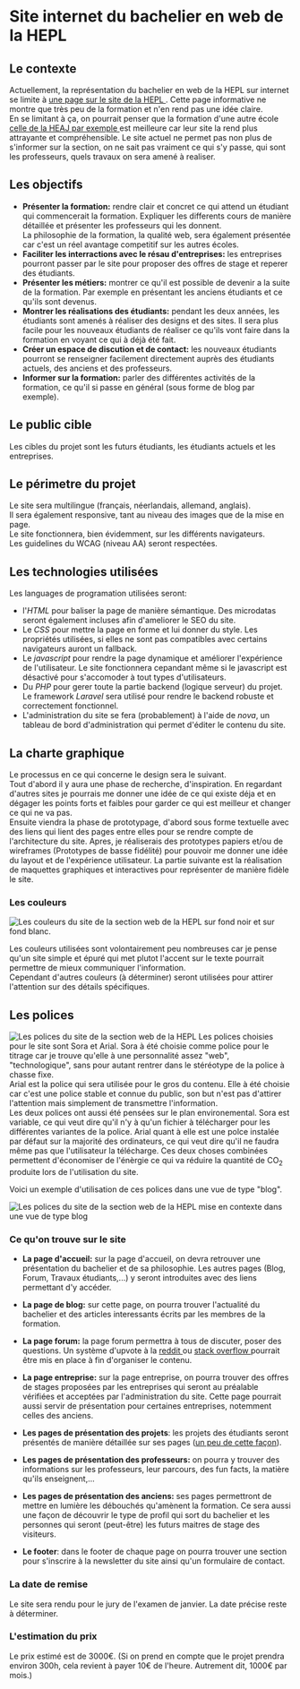 # Site internet du bachelier en web de la HEPL
## Le contexte
Actuellement, la représentation du bachelier en web de la HEPL sur internet se limite à [ une page sur le site de la HEPL ](https://www.hepl.be/fr/techniques-infographiques/web). Cette page informative ne montre que très peu de la formation et n'en rend pas une idée claire.  
En se limitant à ça, on pourrait penser que la formation d'une autre école [ celle de la HEAJ par exemple ](https://www.heaj.be/fr/formations/bacheliers/1ere-bac-techniques-infographiques/design-web-mobile/) est meilleure car leur site la rend plus attrayante et compréhensible.
Le site actuel ne permet pas non plus de s'informer sur la section, on ne sait pas vraiment ce qui s'y passe, qui sont les professeurs, quels travaux on sera amené à realiser.

## Les objectifs
- **Présenter la formation:** rendre clair et concret ce qui attend un étudiant qui commencerait la formation. Expliquer les differents cours de manière détaillée et présenter les professeurs qui les donnent.  
La philosophie de la formation, la qualité web, sera également présentée car c'est un réel avantage competitif sur les autres écoles.
- **Faciliter les interractions avec le résau d'entreprises:** les entreprises pourront passer par le site pour proposer des offres de stage et reperer des étudiants.
- **Présenter les métiers:** montrer ce qu'il est possible de devenir a la suite de la formation. Par exemple en présentant les anciens étudiants et ce qu'ils sont devenus.
- **Montrer les réalisations des étudiants:** pendant les deux années, les étudiants sont amenés à réaliser des designs et des sites. Il sera plus facile pour les nouveaux étudiants de réaliser ce qu'ils vont faire dans la formation en voyant ce qui à déjà été fait.
- **Créer un espace de discution et de contact:** les nouveaux étudiants pourront se renseigner facilement directement auprès des étudiants actuels, des anciens et des professeurs.
- **Informer sur la formation:** parler des différentes activités de la formation, ce qu'il si passe en général (sous forme de blog par exemple).

## Le public cible
Les cibles du projet sont les futurs étudiants, les étudiants actuels et les entreprises.

## Le périmetre du projet
Le site sera multilingue (français, néerlandais, allemand, anglais).  
Il sera également responsive, tant au niveau des images que de la mise en page.  
Le site fonctionnera, bien évidemment, sur les différents navigateurs.  
Les guidelines du WCAG (niveau AA) seront respectées.  

## Les technologies utilisées
Les languages de programation utilisées seront:
- l'*HTML* pour baliser la page de manière sémantique. Des microdatas seront également incluses afin d'ameliorer le SEO du site.
- Le *CSS* pour mettre la page en forme et lui donner du style. Les propriétés utilisées, si elles ne sont pas compatibles avec certains navigateurs auront un fallback.
- Le *javascript* pour rendre la page dynamique et améliorer l'expérience de l'utilisateur. Le site fonctionnera cepandant même si le javascript est désactivé pour s'accomoder à tout types d'utilisateurs.
- Du *PHP* pour gerer toute la partie backend (logique serveur) du projet. Le framework *Laravel* sera utilisé pour rendre le backend robuste et correctement fonctionnel.
- L'administration du site se fera (probablement) à l'aide de *nova*, un tableau de bord d'administration qui permet d'éditer le contenu du site.

## La charte graphique
Le processus en ce qui concerne le design sera le suivant.  
Tout d'abord il y aura une phase de recherche, d'inspiration. En regardant d'autres sites je pourrais me donner une idée de ce qui existe déja et en dégager les points forts et faibles pour garder ce qui est meilleur et changer ce qui ne va pas.  
Ensuite viendra la phase de prototypage, d'abord sous forme textuelle avec des liens qui lient des pages entre elles pour se rendre compte de l'architecture du site. Apres, je réaliserais des prototypes papiers et/ou de wireframes (Prototypes de basse fidélité) pour pouvoir me donner une idée du layout et de l'expérience utilisateur.
La partie suivante est la réalisation de maquettes graphiques et interactives pour représenter de manière fidèle le site.

### Les couleurs
![Les couleurs du site de la section web de la HEPL sur fond noir et sur fond blanc.](https://github.com/theoLeonet/documentation_web_hepl/blob/main/images/colors.svg?raw=true)

Les couleurs utilisées sont volontairement peu nombreuses car je pense qu'un site simple et épuré qui met plutot l'accent sur le texte pourrait permettre de mieux communiquer l'information.  
Cependant d'autres couleurs (à déterminer) seront utilisées pour attirer l'attention sur des détails spécifiques.

## Les polices
![Les polices du site de la section web de la HEPL](./images/fonts.svg)
Les polices choisies pour le site sont Sora et Arial. Sora à été choisie comme police pour le titrage car je trouve qu'elle à une personnalité assez "web", "technologique", sans pour autant rentrer dans le stéréotype de la police à chasse fixe.  
Arial est la police qui sera utilisée pour le gros du contenu. Elle à été choisie car c'est une police stable et connue du public, son but n'est pas d'attirer l'attention mais simplement de transmettre l'information.  
Les deux polices ont aussi été pensées sur le plan environemental.
Sora est variable, ce qui veut dire qu'il n'y à qu'un fichier à télécharger pour les différentes variantes de la police. Arial quant à elle est une polce instalée par défaut sur la majorité des ordinateurs, ce qui veut dire qu'il ne faudra même pas que l'utilisateur la télécharge. Ces deux choses combinées permettent d'économiser de l'énèrgie ce qui va réduire la quantité de CO<sub>2</sub> produite lors de l'utilisation du site.  

Voici un exemple d'utilisation de ces polices dans une vue de type "blog".

![Les polices du site de la section web de la HEPL mise en contexte dans une vue de type blog](https://github.com/theoLeonet/documentation_web_hepl/blob/main/images/fonts.svg?raw=true)

### Ce qu'on trouve sur le site
- **La page d'accueil:** sur la page d'accueil, on devra retrouver une présentation du bachelier et de sa philosophie. Les autres pages (Blog, Forum, Travaux étudiants,...) y seront introduites avec des liens permettant d'y accéder.

- **La page de blog:** sur cette page, on pourra trouver l'actualité du bachelier et des articles interessants écrits par les membres de la formation.

- **La page forum:** la page forum permettra à tous de discuter, poser des questions. Un système d'upvote à la [ reddit ](https://www.reddit.com) ou [ stack overflow ](https://github.com/theoLeonet/documentation_web_hepl/blob/main/images/font_ex_blog_post.svg?raw=true) pourrait être mis en place à fin d'organiser le contenu.

- **La page entreprise:** sur la page entreprise, on pourra trouver des offres de stages proposées par les entreprises qui seront au préalable vérifiées et acceptées par l'administration du site. Cette page pourrait aussi servir de présentation pour certaines entreprises, notemment celles des anciens.

- **Les pages de présentation des projets**: les projets des étudiants seront présentés de manière détaillée sur ses pages ([un peu de cette façon](https://christy-hu.com/nickelodeon/index.html)). 

- **Les pages de présentation des professeurs:** on pourra y trouver des informations sur les professeurs, leur parcours, des fun facts, la matière qu'ils enseignent,...

- **Les pages de présentation des anciens:** ses pages permettront de mettre en lumière les débouchés qu'amènent la formation. Ce sera aussi une façon de découvrir le type de profil qui sort du bachelier et les personnes qui seront (peut-être) les futurs maitres de stage des visiteurs.
- **Le footer**: dans le footer de chaque page on pourra trouver une section pour s'inscrire à la newsletter du site ainsi qu'un formulaire de contact.

### La date de remise
Le site sera rendu pour le jury de l'examen de janvier. La date précise reste à déterminer.

### L'estimation du prix
Le prix estimé est de 3000€. (Si on prend en compte que le projet prendra environ 300h, cela revient à payer 10€ de l'heure. Autrement dit, 1000€ par mois.)
